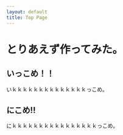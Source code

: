 ```yaml
---
layout: default
title: Top Page
---
```


# とりあえず作ってみた。

## いっこめ！！
いｋｋｋｋｋｋｋｋｋｋｋｋｋｋっこめ。


## にこめ!!
にｋｋｋｋｋｋｋｋｋｋｋｋｋｋｋｋっこめ。
